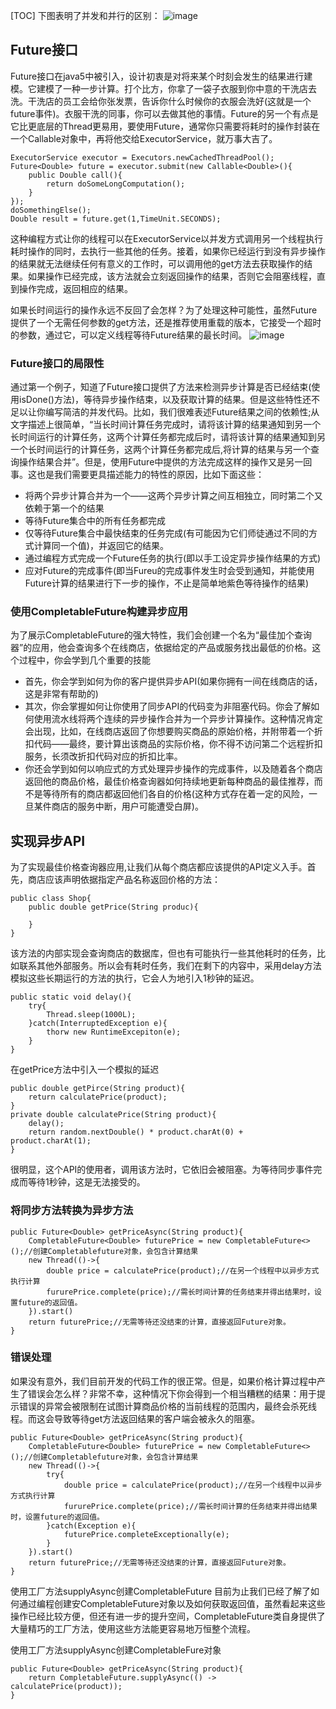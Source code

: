 [TOC]
下图表明了并发和并行的区别：
![image](http://opy4iwqsf.bkt.clouddn.com/WX20170622-184223@2x.png)
## Future接口
Future接口在java5中被引入，设计初衷是对将来某个时刻会发生的结果进行建模。它建模了一种一步计算。打个比方，你拿了一袋子衣服到你中意的干洗店去洗。干洗店的员工会给你张发票，告诉你什么时候你的衣服会洗好(这就是一个future事件)。衣服干洗的同事，你可以去做其他的事情。Future的另一个有点是它比更底层的Thread更易用，要使用Future，通常你只需要将耗时的操作封装在一个Callable对象中，再将他交给ExecutorService，就万事大吉了。

```
ExecutorService executor = Executors.newCachedThreadPool();
Future<Double> future = executor.submit(new Callable<Double>(){
    public Double call(){
        return doSomeLongComputation();
    }
});
doSomethingElse();
Double result = future.get(1,TimeUnit.SECONDS);
```
这种编程方式让你的线程可以在ExecutorService以并发方式调用另一个线程执行耗时操作的同时，去执行一些其他的任务。接着，如果你已经运行到没有异步操作的结果就无法继续任何有意义的工作时，可以调用他的get方法去获取操作的结果。如果操作已经完成，该方法就会立刻返回操作的结果，否则它会阻塞线程，直到操作完成，返回相应的结果。

如果长时间运行的操作永远不反回了会怎样？为了处理这种可能性，虽然Future提供了一个无需任何参数的get方法，还是推荐使用重载的版本，它接受一个超时的参数，通过它，可以定义线程等待Future结果的最长时间。
![image](http://opy4iwqsf.bkt.clouddn.com/WX20170622-191357@2x.png)
### Future接口的局限性
通过第一个例子，知道了Future接口提供了方法来检测异步计算是否已经结束(使用isDone()方法)，等待异步操作结束，以及获取计算的结果。但是这些特性还不足以让你编写简洁的并发代码。比如，我们很难表述Future结果之间的依赖性;从文字描述上很简单，“当长时间计算任务完成时，请将该计算的结果通知到另一个长时间运行的计算任务，这两个计算任务都完成后时，请将该计算的结果通知到另一个长时间运行的计算任务，这两个计算任务都完成后,将计算的结果与另一个查询操作结果合并”。但是，使用Future中提供的方法完成这样的操作又是另一回事。这也是我们需要更具描述能力的特性的原因，比如下面这些：
- 将两个异步计算合并为一个——这两个异步计算之间互相独立，同时第二个又依赖于第一个的结果
- 等待Future集合中的所有任务都完成
- 仅等待Future集合中最快结束的任务完成(有可能因为它们师徒通过不同的方式计算同一个值)，并返回它的结果。
- 通过编程方式完成一个Future任务的执行(即以手工设定异步操作结果的方式)
- 应对Future的完成事件(即当Fureu的完成事件发生时会受到通知，并能使用Future计算的结果进行下一步的操作，不止是简单地紫色等待操作的结果)

### 使用CompletableFuture构建异步应用
为了展示CompletableFuture的强大特性，我们会创建一个名为“最佳加个查询器”的应用，他会查询多个在线商店，依据给定的产品或服务找出最低的价格。这个过程中，你会学到几个重要的技能
- 首先，你会学到如何为你的客户提供异步API(如果你拥有一间在线商店的话，这是非常有帮助的)
- 其次，你会掌握如何让你使用了同步API的代码变为非阻塞代码。你会了解如何使用流水线将两个连续的异步操作合并为一个异步计算操作。这种情况肯定会出现，比如，在线商店返回了你想要购买商品的原始价格，并附带着一个折扣代码——最终，要计算出该商品的实际价格，你不得不访问第二个远程折扣服务，长须改折扣代码对应的折扣比率。
- 你还会学到如何以响应式的方式处理异步操作的完成事件，以及随着各个商店返回他的商品价格，最佳价格查询器如何持续地更新每种商品的最佳推荐，而不是等待所有的商店都返回他们各自的价格(这种方式存在着一定的风险，一旦某件商店的服务中断，用户可能遭受白屏)。

## 实现异步API

为了实现最佳价格查询器应用,让我们从每个商店都应该提供的API定义入手。首先，商店应该声明依据指定产品名称返回价格的方法：

```
public class Shop{
    public double getPrice(String produc){
        
    }
}
```
该方法的内部实现会查询商店的数据库，但也有可能执行一些其他耗时的任务，比如联系其他外部服务。所以会有耗时任务，我们在剩下的内容中，采用delay方法模拟这些长期运行的方法的执行，它会人为地引入1秒钟的延迟。

```
public static void delay(){
    try{
        Thread.sleep(1000L);
    }catch(InterruptedException e){
        thorw new RuntimeExcepiton(e);
    }
}
```
在getPrice方法中引入一个模拟的延迟

```
public double getPirce(String product){
    return calculatePrice(product);
}
private double calculatePrice(String product){
    delay();
    return random.nextDouble() * product.charAt(0) + product.charAt(1);
}
```
很明显，这个API的使用者，调用该方法时，它依旧会被阻塞。为等待同步事件完成而等待1秒钟，这是无法接受的。
### 将同步方法转换为异步方法

```
public Future<Double> getPriceAsync(String product){
    CompletableFuture<Double> futurePrice = new CompletableFuture<>();//创建Completablefuture对象，会包含计算结果
    new Thread(()->{
        double price = calculatePrice(product);//在另一个线程中以异步方式执行计算
        fururePrice.complete(price);//需长时间计算的任务结束并得出结果时，设置future的返回值。
    }).start()
    return futurePrice;//无需等待还没结束的计算，直接返回Future对象。
}
```
### 错误处理
如果没有意外，我们目前开发的代码工作的很正常。但是，如果价格计算过程中产生了错误会怎么样？非常不幸，这种情况下你会得到一个相当糟糕的结果：用于提示错误的异常会被限制在试图计算商品价格的当前线程的范围内，最终会杀死线程。而这会导致等待get方法返回结果的客户端会被永久的阻塞。

```
public Future<Double> getPriceAsync(String product){
    CompletableFuture<Double> futurePrice = new CompletableFuture<>();//创建Completablefuture对象，会包含计算结果
    new Thread(()->{
        try{
            double price = calculatePrice(product);//在另一个线程中以异步方式执行计算
            fururePrice.complete(price);//需长时间计算的任务结束并得出结果时，设置future的返回值。
        }catch(Exception e){
            futurePrice.completeExceptionally(e); 
        }
    }).start()
    return futurePrice;//无需等待还没结束的计算，直接返回Future对象。
}
```
使用工厂方法supplyAsync创建CompletableFuture
目前为止我们已经了解了如何通过编程创建安CompletableFuture对象以及如何获取返回值，虽然看起来这些操作已经比较方便，但还有进一步的提升空间，CompletableFuture类自身提供了大量精巧的工厂方法，使用这些方法能更容易地万恒整个流程。

使用工厂方法supplyAsync创建CompletableFure对象

```
public Future<Double> getPriceAsync(String product){
    return CompletableFuture.supplyAsync(() -> calculatePrice(product));
}
```
